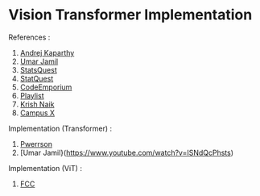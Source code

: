 # Vision Transformer Implementation

References : 

1. [Andrej Kaparthy](https://www.youtube.com/watch?v=kCc8FmEb1nY&t=424s)
2. [Umar Jamil](https://www.youtube.com/watch?v=bCz4OMemCcA&t=3346s)
3. [StatsQuest](https://www.youtube.com/watch?v=zxQyTK8quyY&t=1550s)
4. [StatQuest](https://www.youtube.com/watch?v=KphmOJnLAdI)
5. [CodeEmporium](https://www.youtube.com/watch?v=rPFkX5fJdRY)
6. [Playlist](https://www.youtube.com/playlist?list=PL1468eQl9JS4rcwINWZe2R2ZFdcwBd3QN)
7. [Krish Naik](https://www.youtube.com/watch?v=SMZQrJ_L1vo)
8. [Campus X](https://www.youtube.com/playlist?list=PLu2S64ZsXxCNOW_jPjENkQZqC6DhMzZOL)

Implementation (Transformer) :

1. [Pwerrson](https://www.youtube.com/watch?v=U0s0f995w140)
2. [Umar Jamil}(https://www.youtube.com/watch?v=ISNdQcPhsts)

Implementation (ViT) :

1. [FCC](https://www.youtube.com/watch?v=7o1jpvapaT0)
